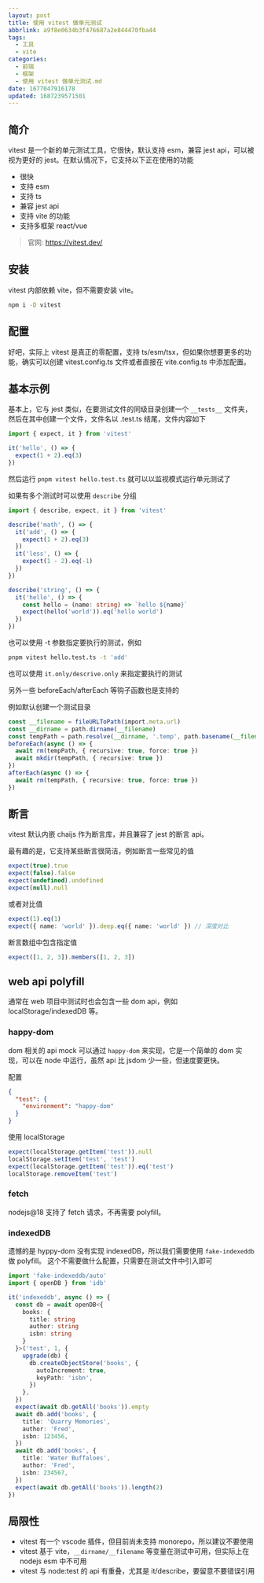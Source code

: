```yaml
---
layout: post
title: 使用 vitest 做单元测试
abbrlink: a9f8e0634b3f476687a2e844470fba44
tags:
  - 工具
  - vite
categories:
  - 前端
  - 框架
  - 使用 vitest 做单元测试.md
date: 1677047916178
updated: 1687239571501
---
```


## 简介

vitest 是一个新的单元测试工具，它很快，默认支持 esm，兼容 jest api，可以被视为更好的 jest。在默认情况下，它支持以下正在使用的功能

*   很快
*   支持 esm
*   支持 ts
*   兼容 jest api
*   支持 vite 的功能
*   支持多框架 react/vue

> 官网: <https://vitest.dev/>

## 安装

vitest 内部依赖 vite，但不需要安装 vite。

```bash
npm i -D vitest
```

## 配置

好吧，实际上 vitest 是真正的零配置，支持 ts/esm/tsx，但如果你想要更多的功能，确实可以创建 vitest.config.ts 文件或者直接在 vite.config.ts 中添加配置。

## 基本示例

基本上，它与 jest 类似，在要测试文件的同级目录创建一个 `__tests__` 文件夹，然后在其中创建一个文件，文件名以 .test.ts 结尾，文件内容如下

```ts
import { expect, it } from 'vitest'

it('hello', () => {
  expect(1 + 2).eq(3)
})
```

然后运行 `pnpm vitest hello.test.ts` 就可以以监视模式运行单元测试了

如果有多个测试时可以使用 `describe` 分组

```ts
import { describe, expect, it } from 'vitest'

describe('math', () => {
  it('add', () => {
    expect(1 + 2).eq(3)
  })
  it('less', () => {
    expect(1 - 2).eq(-1)
  })
})

describe('string', () => {
  it('hello', () => {
    const hello = (name: string) => `hello ${name}`
    expect(hello('world')).eq('hello world')
  })
})
```

也可以使用 -t 参数指定要执行的测试，例如

```bash
pnpm vitest hello.test.ts -t 'add'
```

也可以使用 `it.only/descrive.only` 来指定要执行的测试

另外一些 beforeEach/afterEach 等钩子函数也是支持的

例如默认创建一个测试目录

```ts
const __filename = fileURLToPath(import.meta.url)
const __dirname = path.dirname(__filename)
const tempPath = path.resolve(__dirname, '.temp', path.basename(__filename))
beforeEach(async () => {
  await rm(tempPath, { recursive: true, force: true })
  await mkdir(tempPath, { recursive: true })
})
afterEach(async () => {
  await rm(tempPath, { recursive: true, force: true })
})
```

## 断言

vitest 默认内嵌 chaijs 作为断言库，并且兼容了 jest 的断言 api。

最有趣的是，它支持某些断言很简洁，例如断言一些常见的值

```ts
expect(true).true
expect(false).false
expect(undefined).undefined
expect(null).null
```

或者对比值

```ts
expect(1).eq(1)
expect({ name: 'world' }).deep.eq({ name: 'world' }) // 深度对比
```

断言数组中包含指定值

```ts
expect([1, 2, 3]).members([1, 2, 3])
```

## web api polyfill

通常在 web 项目中测试时也会包含一些 dom api，例如 localStorage/indexedDB 等。

### happy-dom

dom 相关的 api mock 可以通过 `happy-dom` 来实现，它是一个简单的 dom 实现，可以在 node 中运行，虽然 api 比 jsdom 少一些，但速度要更快。

配置

```json
{
  "test": {
    "environment": "happy-dom"
  }
}
```

使用 localStorage

```ts
expect(localStorage.getItem('test')).null
localStorage.setItem('test', 'test')
expect(localStorage.getItem('test')).eq('test')
localStorage.removeItem('test')
```

### fetch

nodejs\@18 支持了 fetch 请求，不再需要 polyfill。

### indexedDB

遗憾的是 hyppy-dom 没有实现 indexedDB，所以我们需要使用 `fake-indexeddb` 做 polyfill。
这个不需要做什么配置，只需要在测试文件中引入即可

```ts
import 'fake-indexeddb/auto'
import { openDB } from 'idb'

it('indexeddb', async () => {
  const db = await openDB<{
    books: {
      title: string
      author: string
      isbn: string
    }
  }>('test', 1, {
    upgrade(db) {
      db.createObjectStore('books', {
        autoIncrement: true,
        keyPath: 'isbn',
      })
    },
  })
  expect(await db.getAll('books')).empty
  await db.add('books', {
    title: 'Quarry Memories',
    author: 'Fred',
    isbn: 123456,
  })
  await db.add('books', {
    title: 'Water Buffaloes',
    author: 'Fred',
    isbn: 234567,
  })
  expect(await db.getAll('books')).length(2)
})
```

## 局限性

*   vitest 有一个 vscode 插件，但目前尚未支持 monorepo，所以建议不要使用
*   vitest 基于 vite，`__dirname/__filename` 等变量在测试中可用，但实际上在 nodejs esm 中不可用
*   vitest 与 node:test 的 api 有重叠，尤其是 it/describe，要留意不要错误引用
